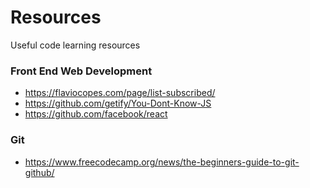 # Resources
Useful code learning resources

### Front End Web Development
- https://flaviocopes.com/page/list-subscribed/
- https://github.com/getify/You-Dont-Know-JS
- https://github.com/facebook/react

### Git
- https://www.freecodecamp.org/news/the-beginners-guide-to-git-github/
